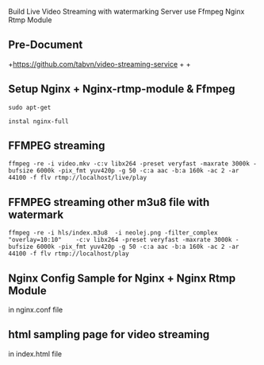 Build Live Video Streaming with watermarking Server use Ffmpeg Nginx Rtmp Module  

## Pre-Document
+https://github.com/tabvn/video-streaming-service
+
+



## Setup Nginx + Nginx-rtmp-module & Ffmpeg 
```
sudo apt-get 

instal nginx-full

```

## FFMPEG streaming
```
ffmpeg -re -i video.mkv -c:v libx264 -preset veryfast -maxrate 3000k -bufsize 6000k -pix_fmt yuv420p -g 50 -c:a aac -b:a 160k -ac 2 -ar 44100 -f flv rtmp://localhost/live/play
```

## FFMPEG streaming other m3u8 file  with watermark
```
ffmpeg -re -i hls/index.m3u8  -i neolej.png -filter_complex "overlay=10:10"    -c:v libx264 -preset veryfast -maxrate 3000k -bufsize 6000k -pix_fmt yuv420p -g 50 -c:a aac -b:a 160k -ac 2 -ar 44100 -f flv rtmp://localhost/play
```

## Nginx Config Sample for Nginx + Nginx Rtmp Module
in nginx.conf file 

## html sampling page for video streaming 

in index.html file 
